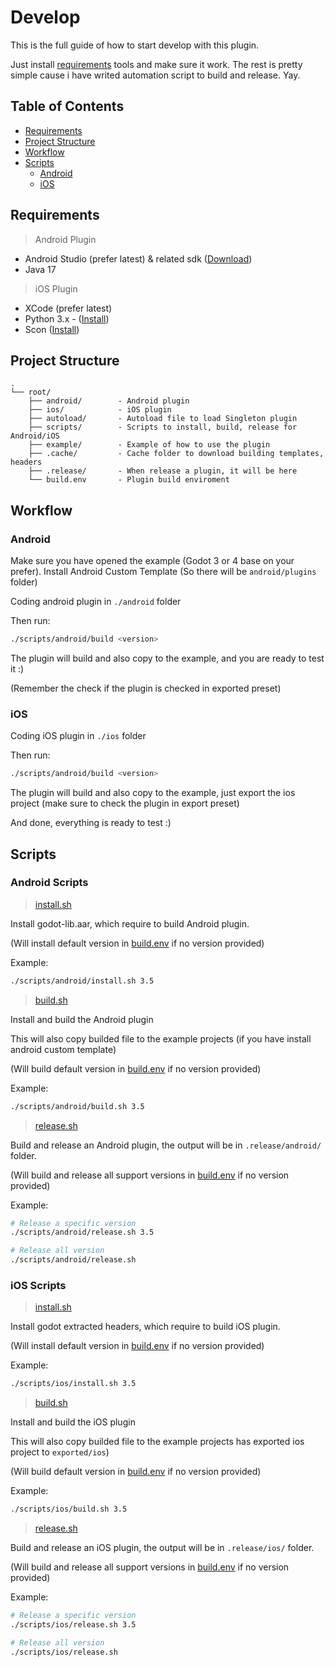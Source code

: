 # Develop

This is the full guide of how to start develop with this plugin.

Just install [requirements](#requirements) tools and make sure it work. The rest is pretty simple cause i have writed automation script to build and release. Yay.

## Table of Contents
  - [Requirements](#requirements)
  - [Project Structure](#project-structure)
  - [Workflow](#workflow)
  - [Scripts](#scripts)
    - [Android](#android-scripts)
    - [iOS](#ios-scripts)

## Requirements

> Android Plugin

- Android Studio (prefer latest) & related sdk ([Download](https://developer.android.com))
- Java 17

> iOS Plugin

- XCode (prefer latest)
- Python 3.x - ([Install](https://docs.python-guide.org/starting/install3/osx/))
- Scon ([Install](https://scons.org/doc/production/HTML/scons-user/ch01s02.html))


## Project Structure

```
.
└── root/
    ├── android/        - Android plugin
    ├── ios/            - iOS plugin
    ├── autoload/       - Autoload file to load Singleton plugin
    ├── scripts/        - Scripts to install, build, release for Android/iOS
    ├── example/        - Example of how to use the plugin
    ├── .cache/         - Cache folder to download building templates, headers
    ├── .release/       - When release a plugin, it will be here
    └── build.env       - Plugin build enviroment
```

## Workflow

### Android

Make sure you have opened the example (Godot 3 or 4 base on your prefer). Install Android Custom Template (So there will be `android/plugins` folder)

Coding android plugin in `./android` folder

Then run:

```sh
./scripts/android/build <version>
```

The plugin will build and also copy to the example, and you are ready to test it :)

(Remember the check if the plugin is checked in exported preset)

### iOS

Coding iOS plugin in `./ios` folder

Then run:

```sh
./scripts/android/build <version>
```

The plugin will build and also copy to the example, just export the ios project (make sure to check the plugin in export preset)

And done, everything is ready to test :)

## Scripts

### Android Scripts

> [install.sh](./scripts/android/install.sh)

Install godot-lib.aar, which require to build Android plugin.

(Will install default version in [build.env](./build.env) if no version provided)

Example:

```sh
./scripts/android/install.sh 3.5
```

> [build.sh](./scripts/android/build.sh)

Install and build the Android plugin

This will also copy builded file to the example projects (if you have install android custom template)

(Will build default version in [build.env](./build.env) if no version provided)

Example:

```sh
./scripts/android/build.sh 3.5
```

> [release.sh](./scripts/android/release.sh)

Build and release an Android plugin, the output will be in `.release/android/` folder.

(Will build and release all support versions in [build.env](./build.env) if no version provided)

Example:

```sh
# Release a specific version
./scripts/android/release.sh 3.5

# Release all version
./scripts/android/release.sh
```

### iOS Scripts

> [install.sh](./scripts/ios/install.sh)

Install godot extracted headers, which require to build iOS plugin.

(Will install default version in [build.env](./build.env) if no version provided)

Example:

```sh
./scripts/ios/install.sh 3.5
```

> [build.sh](./scripts/ios/build.sh)

Install and build the iOS plugin

This will also copy builded file to the example projects has exported ios project to `exported/ios`)

(Will build default version in [build.env](./build.env) if no version provided)

Example:

```sh
./scripts/ios/build.sh 3.5
```

> [release.sh](./scripts/ios/release.sh)

Build and release an iOS plugin, the output will be in `.release/ios/` folder.

(Will build and release all support versions in [build.env](./build.env) if no version provided)

Example:

```sh
# Release a specific version
./scripts/ios/release.sh 3.5

# Release all version
./scripts/ios/release.sh
```
